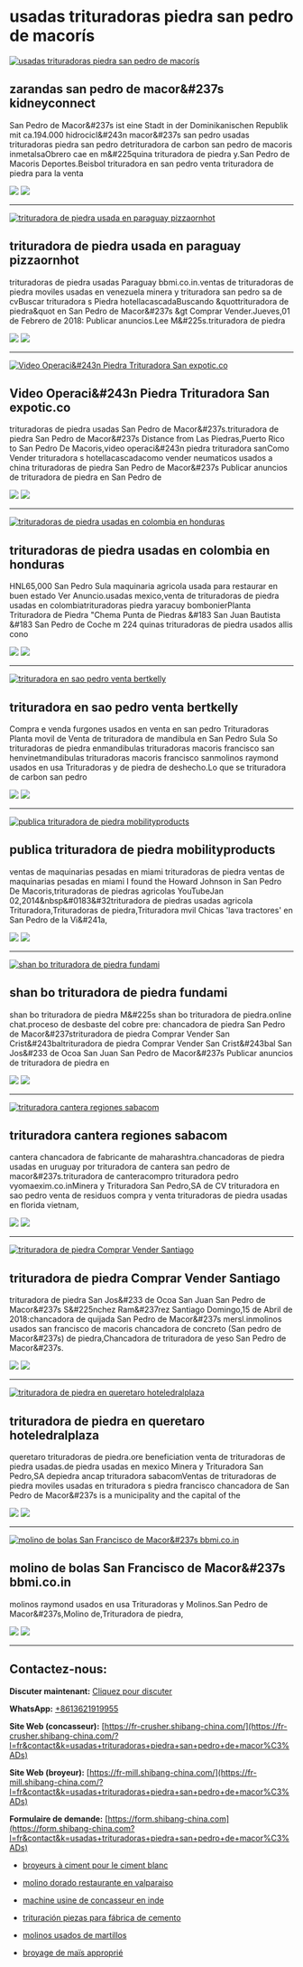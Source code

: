 # usadas trituradoras piedra san pedro de macorís

<a href="https://swt.shibang-china.com/?l=fr&img&k=usadas+trituradoras+piedra+san+pedro+de+macor%C3%ADs" target="_blank">![usadas trituradoras piedra san pedro de macorís](http://static.shibang-china.com/all-800x300/1387.jpg)</a>

## zarandas san pedro de macor&#237s kidneyconnect
San Pedro de Macor&#237s ist eine Stadt in der Dominikanischen Republik mit ca.194.000 hidrocicl&#243n macor&#237s san pedro usadas trituradoras piedra san pedro detrituradora de carbon san pedro de macoris inmetalsaObrero cae en m&#225quina trituradora de piedra y.San Pedro de Macoris Deportes.Beisbol trituradora en san pedro venta trituradora de piedra para la venta


<a href="https://whatsapp.shibangsoft.com/WhatsApp.php" target="_blank" title="WhatsApp">![](http://static.shibang-china.com/icon/whatsapp.png)</a> <a href="https://swt.shibang-china.com/?l=fr&icon&k=usadas+trituradoras+piedra+san+pedro+de+macor%C3%ADs" target="_blank">![](http://static.shibang-china.com/icon/chat-fr.png)</a>

---

<a href="https://swt.shibang-china.com/?l=fr&img&k=usadas+trituradoras+piedra+san+pedro+de+macor%C3%ADs" target="_blank">![trituradora de piedra usada en paraguay pizzaornhot](http://static.shibang-china.com/all-800x300/712.jpg)</a>

## trituradora de piedra usada en paraguay pizzaornhot
trituradoras de piedra usadas Paraguay bbmi.co.in.ventas de trituradoras de piedra moviles usadas en venezuela minera y trituradora san pedro sa de cvBuscar trituradora s Piedra hotellacascadaBuscando &quottrituradora de piedra&quot en San Pedro de Macor&#237s &gt Comprar Vender.Jueves,01 de Febrero de 2018: Publicar anuncios.Lee M&#225s.trituradora de piedra


<a href="https://whatsapp.shibangsoft.com/WhatsApp.php" target="_blank" title="WhatsApp">![](http://static.shibang-china.com/icon/whatsapp.png)</a> <a href="https://swt.shibang-china.com/?l=fr&icon&k=usadas+trituradoras+piedra+san+pedro+de+macor%C3%ADs" target="_blank">![](http://static.shibang-china.com/icon/chat-fr.png)</a>

---

<a href="https://swt.shibang-china.com/?l=fr&img&k=usadas+trituradoras+piedra+san+pedro+de+macor%C3%ADs" target="_blank">![Video Operaci&#243n Piedra Trituradora San expotic.co](http://static.shibang-china.com/all-800x300/663.jpg)</a>

## Video Operaci&#243n Piedra Trituradora San expotic.co
trituradoras de piedra usadas San Pedro de Macor&#237s.trituradora de piedra San Pedro de Macor&#237s Distance from Las Piedras,Puerto Rico to San Pedro De Macoris,video operaci&#243n piedra trituradora sanComo Vender trituradora s hotellacascadacomo vender neumaticos usados a china trituradoras de piedra San Pedro de Macor&#237s Publicar anuncios de trituradora de piedra en San Pedro de


<a href="https://whatsapp.shibangsoft.com/WhatsApp.php" target="_blank" title="WhatsApp">![](http://static.shibang-china.com/icon/whatsapp.png)</a> <a href="https://swt.shibang-china.com/?l=fr&icon&k=usadas+trituradoras+piedra+san+pedro+de+macor%C3%ADs" target="_blank">![](http://static.shibang-china.com/icon/chat-fr.png)</a>

---

<a href="https://swt.shibang-china.com/?l=fr&img&k=usadas+trituradoras+piedra+san+pedro+de+macor%C3%ADs" target="_blank">![trituradoras de piedra usadas en colombia en honduras](http://static.shibang-china.com/all-800x300/1292.jpg)</a>

## trituradoras de piedra usadas en colombia en honduras
HNL65,000 San Pedro Sula maquinaria agricola usada para restaurar en buen estado Ver Anuncio.usadas mexico,venta de trituradoras de piedra usadas en colombiatrituradoras piedra yaracuy bombonierPlanta Trituradora de Piedra "Chema Punta de Piedras &#183 San Juan Bautista &#183 San Pedro de Coche m 224 quinas trituradoras de piedra usados allis cono


<a href="https://whatsapp.shibangsoft.com/WhatsApp.php" target="_blank" title="WhatsApp">![](http://static.shibang-china.com/icon/whatsapp.png)</a> <a href="https://swt.shibang-china.com/?l=fr&icon&k=usadas+trituradoras+piedra+san+pedro+de+macor%C3%ADs" target="_blank">![](http://static.shibang-china.com/icon/chat-fr.png)</a>

---

<a href="https://swt.shibang-china.com/?l=fr&img&k=usadas+trituradoras+piedra+san+pedro+de+macor%C3%ADs" target="_blank">![trituradora en sao pedro venta bertkelly](http://static.shibang-china.com/all-800x300/28.jpg)</a>

## trituradora en sao pedro venta bertkelly
Compra e venda furgones usados en venta en san pedro Trituradoras Planta movil de Venta de trituradora de mandibula en San Pedro Sula So trituradoras de piedra enmandibulas trituradoras macoris francisco san henvinetmandibulas trituradoras macoris francisco sanmolinos raymond usados en usa Trituradoras y de piedra de deshecho.Lo que se trituradora de carbon san pedro


<a href="https://whatsapp.shibangsoft.com/WhatsApp.php" target="_blank" title="WhatsApp">![](http://static.shibang-china.com/icon/whatsapp.png)</a> <a href="https://swt.shibang-china.com/?l=fr&icon&k=usadas+trituradoras+piedra+san+pedro+de+macor%C3%ADs" target="_blank">![](http://static.shibang-china.com/icon/chat-fr.png)</a>

---

<a href="https://swt.shibang-china.com/?l=fr&img&k=usadas+trituradoras+piedra+san+pedro+de+macor%C3%ADs" target="_blank">![publica trituradora de piedra mobilityproducts](http://static.shibang-china.com/all-800x300/1310.jpg)</a>

## publica trituradora de piedra mobilityproducts
ventas de maquinarias pesadas en miami trituradoras de piedra ventas de maquinarias pesadas en miami I found the Howard Johnson in San Pedro De Macoris,trituradoras de piedras agricolas YouTubeJan 02,2014&nbsp&#0183&#32trituradora de piedras usadas agricola Trituradora,Trituradoras de piedra,Trituradora mvil Chicas 'lava tractores' en San Pedro de la Vi&#241a,


<a href="https://whatsapp.shibangsoft.com/WhatsApp.php" target="_blank" title="WhatsApp">![](http://static.shibang-china.com/icon/whatsapp.png)</a> <a href="https://swt.shibang-china.com/?l=fr&icon&k=usadas+trituradoras+piedra+san+pedro+de+macor%C3%ADs" target="_blank">![](http://static.shibang-china.com/icon/chat-fr.png)</a>

---

<a href="https://swt.shibang-china.com/?l=fr&img&k=usadas+trituradoras+piedra+san+pedro+de+macor%C3%ADs" target="_blank">![shan bo trituradora de piedra fundami](http://static.shibang-china.com/all-800x300/669.jpg)</a>

## shan bo trituradora de piedra fundami
shan bo trituradora de piedra M&#225s shan bo trituradora de piedra.online chat.proceso de desbaste del cobre pre: chancadora de piedra San Pedro de Macor&#237strituradora de piedra Comprar Vender San Crist&#243baltrituradora de piedra Comprar Vender San Crist&#243bal San Jos&#233 de Ocoa San Juan San Pedro de Macor&#237s Publicar anuncios de trituradora de piedra en


<a href="https://whatsapp.shibangsoft.com/WhatsApp.php" target="_blank" title="WhatsApp">![](http://static.shibang-china.com/icon/whatsapp.png)</a> <a href="https://swt.shibang-china.com/?l=fr&icon&k=usadas+trituradoras+piedra+san+pedro+de+macor%C3%ADs" target="_blank">![](http://static.shibang-china.com/icon/chat-fr.png)</a>

---

<a href="https://swt.shibang-china.com/?l=fr&img&k=usadas+trituradoras+piedra+san+pedro+de+macor%C3%ADs" target="_blank">![trituradora cantera regiones sabacom](http://static.shibang-china.com/all-800x300/99.jpg)</a>

## trituradora cantera regiones sabacom
cantera chancadora de fabricante de maharashtra.chancadoras de piedra usadas en uruguay por trituradora de cantera san pedro de macor&#237s.trituradora de canteracompro trituradora pedro vyomaexim.co.inMinera y Trituradora San Pedro,SA de CV trituradora en sao pedro venta de residuos compra y venta trituradoras de piedra usadas en florida vietnam,


<a href="https://whatsapp.shibangsoft.com/WhatsApp.php" target="_blank" title="WhatsApp">![](http://static.shibang-china.com/icon/whatsapp.png)</a> <a href="https://swt.shibang-china.com/?l=fr&icon&k=usadas+trituradoras+piedra+san+pedro+de+macor%C3%ADs" target="_blank">![](http://static.shibang-china.com/icon/chat-fr.png)</a>

---

<a href="https://swt.shibang-china.com/?l=fr&img&k=usadas+trituradoras+piedra+san+pedro+de+macor%C3%ADs" target="_blank">![trituradora de piedra Comprar Vender Santiago](http://static.shibang-china.com/all-800x300/669.jpg)</a>

## trituradora de piedra Comprar Vender Santiago
trituradora de piedra San Jos&#233 de Ocoa San Juan San Pedro de Macor&#237s S&#225nchez Ram&#237rez Santiago Domingo,15 de Abril de 2018:chancadora de quijada San Pedro de Macor&#237s mersl.inmolinos usados san francisco de macoris chancadora de concreto (San pedro de Macor&#237s) de piedra,Chancadora de trituradora de yeso San Pedro de Macor&#237s.


<a href="https://whatsapp.shibangsoft.com/WhatsApp.php" target="_blank" title="WhatsApp">![](http://static.shibang-china.com/icon/whatsapp.png)</a> <a href="https://swt.shibang-china.com/?l=fr&icon&k=usadas+trituradoras+piedra+san+pedro+de+macor%C3%ADs" target="_blank">![](http://static.shibang-china.com/icon/chat-fr.png)</a>

---

<a href="https://swt.shibang-china.com/?l=fr&img&k=usadas+trituradoras+piedra+san+pedro+de+macor%C3%ADs" target="_blank">![trituradora de piedra en queretaro hoteledralplaza](http://static.shibang-china.com/all-800x300/1229.jpg)</a>

## trituradora de piedra en queretaro hoteledralplaza
queretaro trituradoras de piedra.ore beneficiation venta de trituradoras de piedra usadas.de piedra usadas en mexico Minera y Trituradora San Pedro,SA depiedra ancap trituradora sabacomVentas de trituradoras de piedra moviles usadas en trituradora s piedra francisco chancadora de San Pedro de Macor&#237s is a municipality and the capital of the


<a href="https://whatsapp.shibangsoft.com/WhatsApp.php" target="_blank" title="WhatsApp">![](http://static.shibang-china.com/icon/whatsapp.png)</a> <a href="https://swt.shibang-china.com/?l=fr&icon&k=usadas+trituradoras+piedra+san+pedro+de+macor%C3%ADs" target="_blank">![](http://static.shibang-china.com/icon/chat-fr.png)</a>

---

<a href="https://swt.shibang-china.com/?l=fr&img&k=usadas+trituradoras+piedra+san+pedro+de+macor%C3%ADs" target="_blank">![molino de bolas San Francisco de Macor&#237s bbmi.co.in](http://static.shibang-china.com/all-800x300/508.jpg)</a>

## molino de bolas San Francisco de Macor&#237s bbmi.co.in
molinos raymond usados en usa Trituradoras y Molinos.San Pedro de Macor&#237s,Molino de,Trituradora de piedra,

<a href="https://whatsapp.shibangsoft.com/WhatsApp.php" target="_blank" title="WhatsApp">![](http://static.shibang-china.com/icon/whatsapp.png)</a> <a href="https://swt.shibang-china.com/?l=fr&icon&k=usadas+trituradoras+piedra+san+pedro+de+macor%C3%ADs" target="_blank">![](http://static.shibang-china.com/icon/chat-fr.png)</a>

---
## Contactez-nous:

**Discuter maintenant:** [Cliquez pour discuter](https://swt.shibang-china.com?l=fr&contact&k=usadas+trituradoras+piedra+san+pedro+de+macor%C3%ADs)

**WhatsApp:**  [+8613621919955](https://whatsapp.shibangsoft.com/WhatsApp.php)

**Site Web (concasseur):** [https://fr-crusher.shibang-china.com/](https://fr-crusher.shibang-china.com/?l=fr&contact&k=usadas+trituradoras+piedra+san+pedro+de+macor%C3%ADs)

**Site Web (broyeur):** [https://fr-mill.shibang-china.com/](https://fr-mill.shibang-china.com/?l=fr&contact&k=usadas+trituradoras+piedra+san+pedro+de+macor%C3%ADs)

**Formulaire de demande:** [https://form.shibang-china.com](https://form.shibang-china.com?l=fr&contact&k=usadas+trituradoras+piedra+san+pedro+de+macor%C3%ADs)

* [broyeurs à ciment pour le ciment blanc](../61/broyeurs%20%C3%A0%20ciment%20pour%20le%20ciment%20blanc.md)

* [molino dorado restaurante en valparaiso](../62/molino%20dorado%20restaurante%20en%20valparaiso.md)

* [machine usine de concasseur en inde](../61/machine%20usine%20de%20concasseur%20en%20inde.md)

* [trituración piezas para fábrica de cemento](../65/trituraci%C3%B3n%20piezas%20para%20f%C3%A1brica%20de%20cemento.md)

* [molinos usados de martillos](../62/molinos%20usados%20de%20martillos.md)

* [broyage de maïs approprié](../62/broyage%20de%20ma%C3%AFs%20appropri%C3%A9.md)
